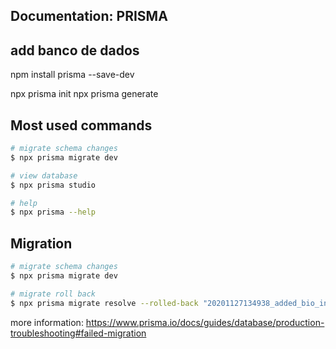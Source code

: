 ## Documentation: PRISMA

## add banco de dados
npm install prisma --save-dev

npx prisma init
npx prisma generate


## Most used commands
```bash
# migrate schema changes
$ npx prisma migrate dev

# view database
$ npx prisma studio

# help
$ npx prisma --help
```

## Migration
```bash
# migrate schema changes
$ npx prisma migrate dev

# migrate roll back
$ npx prisma migrate resolve --rolled-back "20201127134938_added_bio_index"
```

more information: https://www.prisma.io/docs/guides/database/production-troubleshooting#failed-migration
